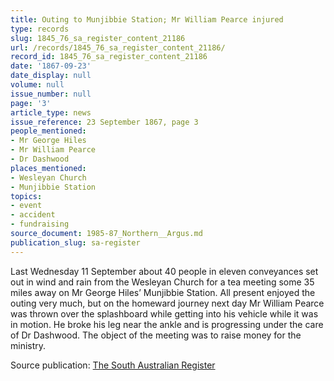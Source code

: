 ```yaml
---
title: Outing to Munjibbie Station; Mr William Pearce injured
type: records
slug: 1845_76_sa_register_content_21186
url: /records/1845_76_sa_register_content_21186/
record_id: 1845_76_sa_register_content_21186
date: '1867-09-23'
date_display: null
volume: null
issue_number: null
page: '3'
article_type: news
issue_reference: 23 September 1867, page 3
people_mentioned:
- Mr George Hiles
- Mr William Pearce
- Dr Dashwood
places_mentioned:
- Wesleyan Church
- Munjibbie Station
topics:
- event
- accident
- fundraising
source_document: 1985-87_Northern__Argus.md
publication_slug: sa-register
---
```


Last Wednesday 11 September about 40 people in eleven conveyances set out in wind and rain from the Wesleyan Church for a tea meeting some 35 miles away on Mr George Hiles’ Munjibbie Station.  All present enjoyed the outing very much, but on the homeward journey next day Mr William Pearce was thrown over the splashboard while getting into his vehicle while it was in motion.  He broke his leg near the ankle and is progressing under the care of Dr Dashwood.  The object of the meeting was to raise money for the ministry.

Source publication: [The South Australian Register](/publications/sa-register/)
